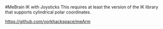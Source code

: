 #MeBrain IK with Joysticks
This requires at least the version of the IK library that supports cylindrical polar coordinates.

https://github.com/yorkhackspace/meArm

